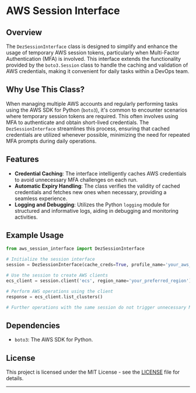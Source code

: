 # AWS Session Interface

## Overview

The `DezSessionInterface` class is designed to simplify and enhance the usage of temporary AWS session tokens, particularly when Multi-Factor Authentication (MFA) is involved. This interface extends the functionality provided by the `boto3.Session` class to handle the caching and validation of AWS credentials, making it convenient for daily tasks within a DevOps team.

## Why Use This Class?

When managing multiple AWS accounts and regularly performing tasks using the AWS SDK for Python (`boto3`), it's common to encounter scenarios where temporary session tokens are required. This often involves using MFA to authenticate and obtain short-lived credentials. The `DezSessionInterface` streamlines this process, ensuring that cached credentials are utilized whenever possible, minimizing the need for repeated MFA prompts during daily operations.

## Features

- **Credential Caching**: The interface intelligently caches AWS credentials to avoid unnecessary MFA challenges on each run.
- **Automatic Expiry Handling**: The class verifies the validity of cached credentials and fetches new ones when necessary, providing a seamless experience.
- **Logging and Debugging**: Utilizes the Python `logging` module for structured and informative logs, aiding in debugging and monitoring activities.

## Example Usage

```python
from aws_session_interface import DezSessionInterface

# Initialize the session interface
session = DezSessionInterface(cache_creds=True, profile_name='your_aws_profile')

# Use the session to create AWS clients
ecs_client = session.client('ecs', region_name='your_preferred_region')

# Perform AWS operations using the client
response = ecs_client.list_clusters()

# Further operations with the same session do not trigger unnecessary MFA prompts
```

## Dependencies

- `boto3`: The AWS SDK for Python.

## License

This project is licensed under the MIT License - see the [LICENSE](LICENSE) file for details.

---

